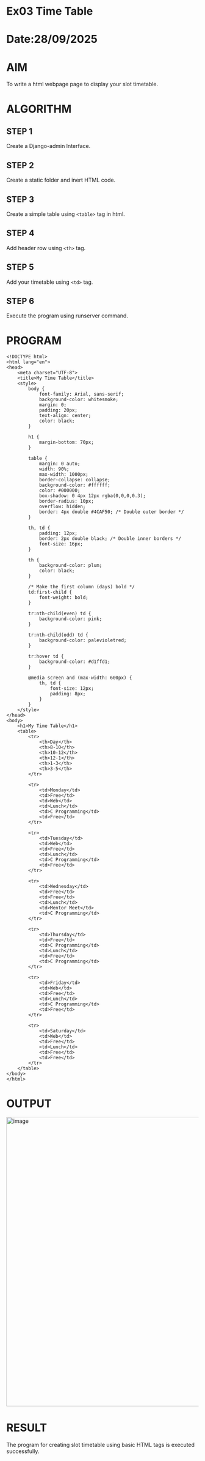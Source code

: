 # Ex03 Time Table
# Date:28/09/2025
# AIM
To write a html webpage page to display your slot timetable.

# ALGORITHM
## STEP 1
Create a Django-admin Interface.

## STEP 2
Create a static folder and inert HTML code.

## STEP 3
Create a simple table using `<table>` tag in html.

## STEP 4
Add header row using `<th>` tag.

## STEP 5
Add your timetable using `<td>` tag.

## STEP 6
Execute the program using runserver command.

# PROGRAM
```
<!DOCTYPE html>
<html lang="en">
<head>
    <meta charset="UTF-8">
    <title>My Time Table</title>
    <style>
        body {
            font-family: Arial, sans-serif;
            background-color: whitesmoke;
            margin: 0;
            padding: 20px;
            text-align: center;
            color: black;
        }

        h1 {
            margin-bottom: 70px;
        }

        table {
            margin: 0 auto;
            width: 90%;
            max-width: 1000px;
            border-collapse: collapse;
            background-color: #ffffff;
            color: #000000;
            box-shadow: 0 4px 12px rgba(0,0,0,0.3);
            border-radius: 10px;
            overflow: hidden;
            border: 4px double #4CAF50; /* Double outer border */
        }

        th, td {
            padding: 12px;
            border: 2px double black; /* Double inner borders */
            font-size: 16px;
        }

        th {
            background-color: plum;
            color: black;
        }

        /* Make the first column (days) bold */
        td:first-child {
            font-weight: bold;
        }

        tr:nth-child(even) td {
            background-color: pink;
        }

        tr:nth-child(odd) td {
            background-color: palevioletred;
        }

        tr:hover td {
            background-color: #d1ffd1;
        }

        @media screen and (max-width: 600px) {
            th, td {
                font-size: 12px;
                padding: 8px;
            }
        }
    </style>
</head>
<body>
    <h1>My Time Table</h1>
    <table>
        <tr>
            <th>Day</th>
            <th>8-10</th>
            <th>10-12</th>
            <th>12-1</th>
            <th>1-3</th>
            <th>3-5</th>
        </tr>

        <tr>
            <td>Monday</td>
            <td>Free</td>
            <td>Web</td>
            <td>Lunch</td>
            <td>C Programming</td>
            <td>Free</td>
        </tr>

        <tr>
            <td>Tuesday</td>
            <td>Web</td>
            <td>Free</td>
            <td>Lunch</td>
            <td>C Programming</td>
            <td>Free</td>
        </tr>

        <tr>
            <td>Wednesday</td>
            <td>Free</td>
            <td>Free</td>
            <td>Lunch</td>
            <td>Mentor Meet</td>
            <td>C Programming</td>
        </tr>

        <tr>
            <td>Thursday</td>
            <td>Free</td>
            <td>C Programming</td>
            <td>Lunch</td>
            <td>Free</td>
            <td>C Programming</td>
        </tr>

        <tr>
            <td>Friday</td>
            <td>Web</td>
            <td>Free</td>
            <td>Lunch</td>
            <td>C Programming</td>
            <td>Free</td>
        </tr>

        <tr>
            <td>Saturday</td>
            <td>Web</td>
            <td>Free</td>
            <td>Lunch</td>
            <td>Free</td>
            <td>Free</td>
        </tr>
    </table>
</body>
</html>
```
# OUTPUT
<img width="1565" height="757" alt="image" src="https://github.com/user-attachments/assets/027ad078-754a-4220-9001-a012dd8cbe08" />

# RESULT
The program for creating slot timetable using basic HTML tags is executed successfully.
